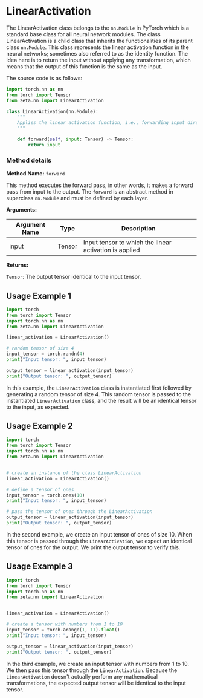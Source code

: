 # LinearActivation



The LinearActivation class belongs to the `nn.Module` in PyTorch which is a standard base class for all neural network modules. The class LinearActivation is a child class that inherits the functionalities of its parent class `nn.Module`. This class represents the linear activation function in the neural networks; sometimes also referred to as the identity function. The idea here is to return the input without applying any transformation, which means that the output of this function is the same as the input.

The source code is as follows:

```python
import torch.nn as nn
from torch import Tensor
from zeta.nn import LinearActivation

class LinearActivation(nn.Module):
    """
    Applies the linear activation function, i.e., forwarding input directly to output.
    """

    def forward(self, input: Tensor) -> Tensor:
        return input
```

### Method details
**Method Name:** `forward`

This method executes the forward pass, in other words, it makes a forward pass from input to the output. The `forward` is an abstract method in superclass `nn.Module` and must be defined by each layer. 

**Arguments:**

| Argument Name | Type     | Description                                         |
|---------------|----------|-----------------------------------------------------|
| input         | Tensor   | Input tensor to which the linear activation is applied |

**Returns:**

`Tensor`: The output tensor identical to the input tensor. 

## Usage Example 1
```python
import torch
from torch import Tensor
import torch.nn as nn
from zeta.nn import LinearActivation

linear_activation = LinearActivation()

# random tensor of size 4
input_tensor = torch.randn(4)
print("Input tensor: ", input_tensor)

output_tensor = linear_activation(input_tensor)
print("Output tensor: ", output_tensor)
```
In this example, the `LinearActivation` class is instantiated first followed by generating a random tensor of size 4. This random tensor is passed to the instantiated `LinearActivation` class, and the result will be an identical tensor to the input, as expected.

## Usage Example 2

```python
import torch
from torch import Tensor
import torch.nn as nn
from zeta.nn import LinearActivation


# create an instance of the class LinearActivation
linear_activation = LinearActivation()

# define a tensor of ones
input_tensor = torch.ones(10)
print("Input tensor: ", input_tensor)

# pass the tensor of ones through the LinearActivation
output_tensor = linear_activation(input_tensor)
print("Output tensor: ", output_tensor)
```
In the second example, we create an input tensor of ones of size 10. When this tensor is passed through the `LinearActivation`, we expect an identical tensor of ones for the output. We print the output tensor to verify this.

## Usage Example 3

```python
import torch
from torch import Tensor
import torch.nn as nn
from zeta.nn import LinearActivation


linear_activation = LinearActivation()

# create a tensor with numbers from 1 to 10
input_tensor = torch.arange(1, 11).float()
print("Input tensor: ", input_tensor)

output_tensor = linear_activation(input_tensor)
print("Output tensor: ", output_tensor)
```
In the third example, we create an input tensor with numbers from 1 to 10. We then pass this tensor through the `LinearActivation`. Because the `LinearActivation` doesn't actually perform any mathematical transformations, the expected output tensor will be identical to the input tensor.
